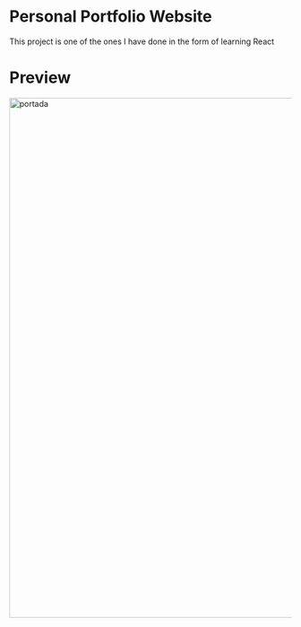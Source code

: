 
# Personal Portfolio Website
This project is one of the ones I have done in the form of learning React


# Preview

<img width="926" alt="portada" src="https://github.com/Mesa205/Portafolio-2023/assets/106029996/da64e1b8-63e7-4eb9-9bfe-e62f5f6b09b8">
